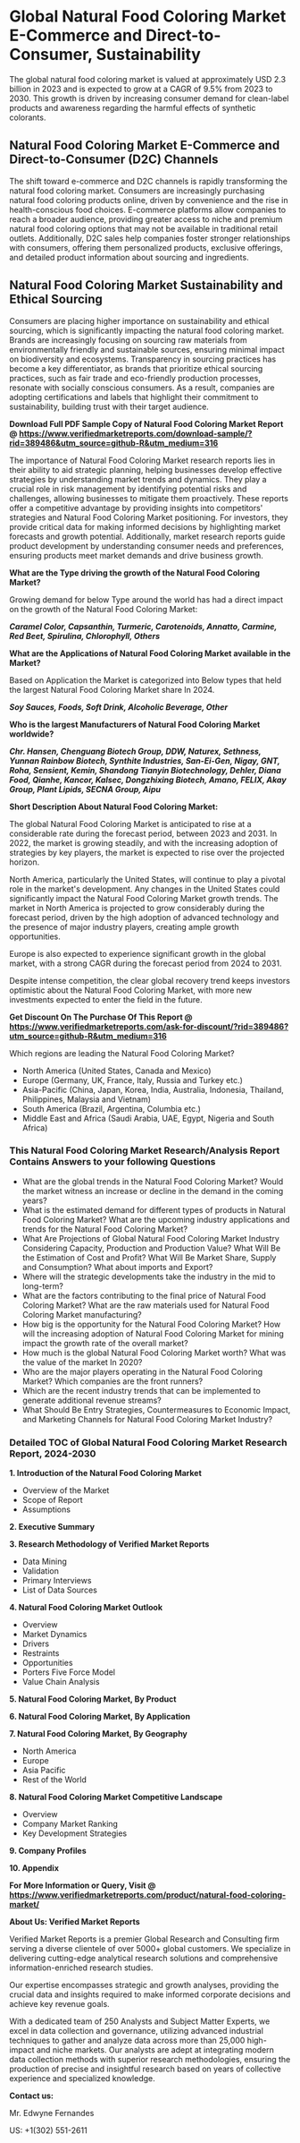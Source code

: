 <h1>Global Natural Food Coloring Market E-Commerce and Direct-to-Consumer, Sustainability</h1><p class=""><p>The global natural food coloring market is valued at approximately USD 2.3 billion in 2023 and is expected to grow at a CAGR of 9.5% from 2023 to 2030. This growth is driven by increasing consumer demand for clean-label products and awareness regarding the harmful effects of synthetic colorants.</p><h2>Natural Food Coloring Market E-Commerce and Direct-to-Consumer (D2C) Channels</h2><p>The shift toward e-commerce and D2C channels is rapidly transforming the natural food coloring market. Consumers are increasingly purchasing natural food coloring products online, driven by convenience and the rise in health-conscious food choices. E-commerce platforms allow companies to reach a broader audience, providing greater access to niche and premium natural food coloring options that may not be available in traditional retail outlets. Additionally, D2C sales help companies foster stronger relationships with consumers, offering them personalized products, exclusive offerings, and detailed product information about sourcing and ingredients.</p><h2>Natural Food Coloring Market Sustainability and Ethical Sourcing</h2><p>Consumers are placing higher importance on sustainability and ethical sourcing, which is significantly impacting the natural food coloring market. Brands are increasingly focusing on sourcing raw materials from environmentally friendly and sustainable sources, ensuring minimal impact on biodiversity and ecosystems. Transparency in sourcing practices has become a key differentiator, as brands that prioritize ethical sourcing practices, such as fair trade and eco-friendly production processes, resonate with socially conscious consumers. As a result, companies are adopting certifications and labels that highlight their commitment to sustainability, building trust with their target audience.</p></p><p class=""><strong>Download Full PDF Sample Copy of Natural Food Coloring Market Report @ <a href="https://www.verifiedmarketreports.com/download-sample/?rid=389486&utm_source=github-R&utm_medium=316" target="_blank">https://www.verifiedmarketreports.com/download-sample/?rid=389486&utm_source=github-R&utm_medium=316</a></strong></p><p>The importance of&nbsp;Natural Food Coloring Market research reports lies in their ability to aid strategic planning, helping businesses develop effective strategies by understanding market trends and dynamics. They play a crucial role in risk management by identifying potential risks and challenges, allowing businesses to mitigate them proactively. These reports offer a competitive advantage by providing insights into competitors' strategies and Natural Food Coloring Market positioning. For investors, they provide critical data for making informed decisions by highlighting market forecasts and growth potential. Additionally, market research reports guide product development by understanding consumer needs and preferences, ensuring products meet market demands and drive business growth.</p><p><strong>What are the&nbsp;Type driving the growth of the Natural Food Coloring Market?</strong></p><p id="" class="">Growing demand for below Type around the world has had a direct impact on the growth of the Natural Food Coloring Market:</p><p class=""><em><strong>Caramel Color, Capsanthin, Turmeric, Carotenoids, Annatto, Carmine, Red Beet, Spirulina, Chlorophyll, Others</strong></em></p><p class=""><strong>What are the&nbsp;Applications&nbsp;of Natural Food Coloring Market available in the Market?</strong></p><p id="" class="">Based on Application the Market is categorized into Below types that held the largest Natural Food Coloring Market share In 2024.</p><p class=""><em><strong>Soy Sauces, Foods, Soft Drink, Alcoholic Beverage, Other</strong></em></p><p class=""><strong>Who is the largest Manufacturers of Natural Food Coloring Market worldwide?</strong></p><p><em><strong>Chr. Hansen, Chenguang Biotech Group, DDW, Naturex, Sethness, Yunnan Rainbow Biotech, Synthite Industries, San-Ei-Gen, Nigay, GNT, Roha, Sensient, Kemin, Shandong Tianyin Biotechnology, Dehler, Diana Food, Qianhe, Kancor, Kalsec, Dongzhixing Biotech, Amano, FELIX, Akay Group, Plant Lipids, SECNA Group, Aipu</strong></em></p><p id="" class=""><strong>Short Description About Natural Food Coloring Market:</strong></p><p>The global Natural Food Coloring Market is anticipated to rise at a considerable rate during the forecast period, between 2023 and 2031. In 2022, the market is growing steadily, and with the increasing adoption of strategies by key players, the market is expected to rise over the projected horizon.</p><p>North America, particularly the United States, will continue to play a pivotal role in the market's development. Any changes in the United States could significantly impact the Natural Food Coloring Market growth trends. The market in North America is projected to grow considerably during the forecast period, driven by the high adoption of advanced technology and the presence of major industry players, creating ample growth opportunities.</p><p>Europe is also expected to experience significant growth in the global market, with a strong CAGR during the forecast period from 2024 to 2031.</p><p>Despite intense competition, the clear global recovery trend keeps investors optimistic about the Natural Food Coloring Market, with more new investments expected to enter the field in the future.</p><p id="" class=""><strong>Get Discount On The Purchase Of This Report @ <a href="https://www.verifiedmarketreports.com/ask-for-discount/?rid=389486?utm_source=github-R&utm_medium=316" target="_blank">https://www.verifiedmarketreports.com/ask-for-discount/?rid=389486?utm_source=github-R&utm_medium=316</a></strong></p><p class="">Which regions are leading the Natural Food Coloring Market?</p><ul><li>North America (United States, Canada and Mexico)</li><li>Europe (Germany, UK, France, Italy, Russia and Turkey etc.)</li><li>Asia-Pacific (China, Japan, Korea, India, Australia, Indonesia, Thailand, Philippines, Malaysia and Vietnam)</li><li>South America (Brazil, Argentina, Columbia etc.)</li><li>Middle East and Africa (Saudi Arabia, UAE, Egypt, Nigeria and South Africa)</li></ul><h3 id="" class="">This Natural Food Coloring Market Research/Analysis Report Contains Answers to your following Questions</h3><ul><li>What are the global trends in the Natural Food Coloring Market? Would the market witness an increase or decline in the demand in the coming years?</li><li>What is the estimated demand for different types of products in Natural Food Coloring Market? What are the upcoming industry applications and trends for the Natural Food Coloring Market?</li><li>What Are Projections of Global Natural Food Coloring Market Industry Considering Capacity, Production and Production Value? What Will Be the Estimation of Cost and Profit? What Will Be Market Share, Supply and Consumption? What about imports and Export?</li><li>Where will the strategic developments take the industry in the mid to long-term?</li><li>What are the factors contributing to the final price of Natural Food Coloring Market? What are the raw materials used for Natural Food Coloring Market manufacturing?</li><li>How big is the opportunity for the Natural Food Coloring Market? How will the increasing adoption of Natural Food Coloring Market for mining impact the growth rate of the overall market?</li><li>How much is the global Natural Food Coloring Market worth? What was the value of the market In 2020?</li><li>Who are the major players operating in the Natural Food Coloring Market? Which companies are the front runners?</li><li>Which are the recent industry trends that can be implemented to generate additional revenue streams?</li><li>What Should Be Entry Strategies, Countermeasures to Economic Impact, and Marketing Channels for Natural Food Coloring Market Industry?</li></ul><h3 id="" class="">Detailed TOC of Global Natural Food Coloring Market Research Report, 2024-2030</h3><p id="" class=""><strong>1. Introduction of the Natural Food Coloring Market</strong></p><ul><li>Overview of the Market</li><li>Scope of Report</li><li>Assumptions</li></ul><p id="" class=""><strong>2. Executive Summary</strong></p><p id="" class=""><strong>3. Research Methodology of Verified Market Reports</strong></p><ul><li>Data Mining</li><li>Validation</li><li>Primary Interviews</li><li>List of Data Sources</li></ul><p id="" class=""><strong>4. Natural Food Coloring Market Outlook</strong></p><ul><li>Overview</li><li>Market Dynamics</li><li>Drivers</li><li>Restraints</li><li>Opportunities</li><li>Porters Five Force Model</li><li>Value Chain Analysis</li></ul><p id="" class=""><strong>5. Natural Food Coloring Market, By Product</strong></p><p id="" class=""><strong>6. Natural Food Coloring Market, By Application</strong></p><p id="" class=""><strong>7. Natural Food Coloring Market, By Geography</strong></p><ul><li>North America</li><li>Europe</li><li>Asia Pacific</li><li>Rest of the World</li></ul><p id="" class=""><strong>8. Natural Food Coloring Market Competitive Landscape</strong></p><ul><li>Overview</li><li>Company Market Ranking</li><li>Key Development Strategies</li></ul><p id="" class=""><strong>9. Company Profiles</strong></p><p id="" class=""><strong>10. Appendix</strong></p><p id="" class=""><strong>For More Information or Query, Visit @ <a href="https://www.verifiedmarketreports.com/product/natural-food-coloring-market/" target="_blank">https://www.verifiedmarketreports.com/product/natural-food-coloring-market/</a></strong></p><p id="" class=""><strong>About Us: Verified Market Reports</strong></p><p id="" class="">Verified Market Reports is a premier Global Research and Consulting firm serving a diverse clientele of over 5000+ global customers. We specialize in delivering cutting-edge analytical research solutions and comprehensive information-enriched research studies.</p><p id="" class="">Our expertise encompasses strategic and growth analyses, providing the crucial data and insights required to make informed corporate decisions and achieve key revenue goals.</p><p id="" class="">With a dedicated team of 250 Analysts and Subject Matter Experts, we excel in data collection and governance, utilizing advanced industrial techniques to gather and analyze data across more than 25,000 high-impact and niche markets. Our analysts are adept at integrating modern data collection methods with superior research methodologies, ensuring the production of precise and insightful research based on years of collective experience and specialized knowledge.</p><p id="" class=""><strong>Contact us:</strong></p><p id="" class="">Mr. Edwyne Fernandes</p><p id="" class="">US: +1(302) 551-2611</p>